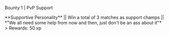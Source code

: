 Bounty 1 \| PvP Support

\*\*Supportive Personality\*\* \|\| Win a total of 3 matches as support
champs \|\| \*\"We all need some help from now and then, just don\'t be
an ass about it\"\* \> Rewards: 50 xp
